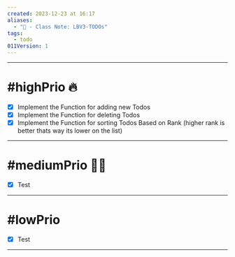 ```yaml
---
created: 2023-12-23 at 16:17
aliases:
  - "📜 - Class Note: LBV3-TODOs"
tags:
  - todo
011Version: 1
---
```

 ---
# #highPrio 🔥
  - [x] Implement the Function for adding new Todos
  - [x] Implement the Function for deleting Todos
  - [x] Implement the Function for sorting Todos Based on Rank (higher rank is better thats way its lower on the list)

---
# #mediumPrio 😶‍🌫️
- [x] Test

---
# #lowPrio 
- [x] Test
---

